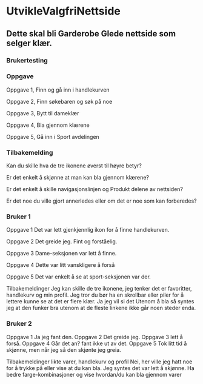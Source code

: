 # UtvikleValgfriNettside
## Dette skal bli Garderobe Glede nettside som selger klær.

### Brukertesting


### Oppgave
  Oppgave 1,
    Finn og gå inn i handlekurven

  Oppgave 2,
    Finn søkebaren og søk på noe

  Oppgave 3,
    Bytt til dameklær

  Oppgave 4,
    Bla gjennom klærene

  Oppgave 5,
    Gå inn i Sport avdelingen


### Tilbakemelding
  Kan du skille hva de tre ikonene øverst til høyre betyr?

  Er det enkelt å skjønne at man kan bla gjennom klærene?

  Er det enkelt å skille navigasjonslinjen og Produkt delene av nettsiden?

  Er det noe du ville gjort annerledes eller om det er noe som kan forberedes?


### Bruker 1
  Oppgave 1
    Det var lett gjenkjennlig ikon for å finne handlekurven.

  Oppgave 2
    Det greide jeg. Fint og forståelig.

  Oppgave 3
    Dame-seksjonen var lett å finne.

  Oppgave 4
    Dette var litt vanskligere å forså

  Oppgave 5
    Det var enkelt å se at sport-seksjonen var der. 

  Tilbakemeldinger
    Jeg kan skille de tre ikonene, jeg tenker det er favoritter, handlekurv og min profil.
    Jeg tror du bør ha en skrollbar eller piler for å lettere kunne se at det er flere klær.
    Ja jeg vil si det
    Utenom å bla så syntes jeg at den funker bra utenom at de fleste linkene ikke går noen steder enda.

### Bruker 2
  Oppgave 1
    Ja jeg fant den.
  Oppgave 2
    Det greide jeg.
  Oppgave 3
    lett å forså.
  Oppgave 4
    Går det an? fant ikke ut av det.
  Oppgave 5
    Tok litt tid å skjønne, men når jeg så den skjønte jeg greia.

  Tilbakemeldinger
    likte varer, handlekurv og profil
    Nei, her ville jeg hatt noe for å trykke på eller vise at du kan bla.
    Jeg syntes det var lett å skjønne.
    Ha bedre farge-kombinasjoner og vise hvordan/du kan bla gjennom varer
  
